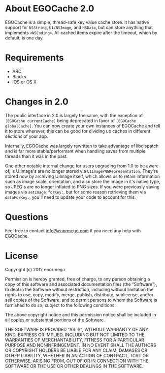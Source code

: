 # About EGOCache 2.0
EGOCache is a simple, thread-safe key value cache store.  It has native support for `NSString`, `UI/NSImage`, and `NSData`, but can store anything that implements `<NSCoding>`.  All cached items expire after the timeout, which by default, is one day.

# Requirements

* ARC
* Blocks
* iOS or OS X

# Changes in 2.0

The public interface in 2.0 is largely the same, with the exception of `[EGOCache currentCache]` being deprecated in favor of `[EGOCache globalCache]`.  You can now create your own instances of EGOCache and tell it to store wherever, this can be good for dividing up caches in different sections of your app.

Internally, EGOCache was largely rewritten to take advantage of libdispatch and is far more stable/performant when handling saves from multiple threads than it was in the past.

One other notable internal change for users upgrading from 1.0 to be aware of, is UIImage's are no longer stored via `UIImagePNGRepresentation`.  They're stored now by archiving UIImage itself, which allows us to retain information such as image scale, orientation, and also store the image in it's native type, so JPEG's are no longer inflated to PNG sizes.  If you were previously saving images via `setImage:forKey:`, but for some reason retrieving them via `dataForKey:`, you'll need to update your code to account for this.

# Questions
Feel free to contact info@enormego.com if you need any help with EGOCache.

# License
Copyright (c) 2012 enormego

Permission is hereby granted, free of charge, to any person obtaining a copy
of this software and associated documentation files (the "Software"), to deal
in the Software without restriction, including without limitation the rights
to use, copy, modify, merge, publish, distribute, sublicense, and/or sell
copies of the Software, and to permit persons to whom the Software is
furnished to do so, subject to the following conditions:

The above copyright notice and this permission notice shall be included in
all copies or substantial portions of the Software.

THE SOFTWARE IS PROVIDED "AS IS", WITHOUT WARRANTY OF ANY KIND, EXPRESS OR
IMPLIED, INCLUDING BUT NOT LIMITED TO THE WARRANTIES OF MERCHANTABILITY,
FITNESS FOR A PARTICULAR PURPOSE AND NONINFRINGEMENT. IN NO EVENT SHALL THE
AUTHORS OR COPYRIGHT HOLDERS BE LIABLE FOR ANY CLAIM, DAMAGES OR OTHER
LIABILITY, WHETHER IN AN ACTION OF CONTRACT, TORT OR OTHERWISE, ARISING FROM,
OUT OF OR IN CONNECTION WITH THE SOFTWARE OR THE USE OR OTHER DEALINGS IN
THE SOFTWARE.

